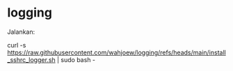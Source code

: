 # logging

Jalankan:

curl -s https://raw.githubusercontent.com/wahjoew/logging/refs/heads/main/install_sshrc_logger.sh | sudo bash -
